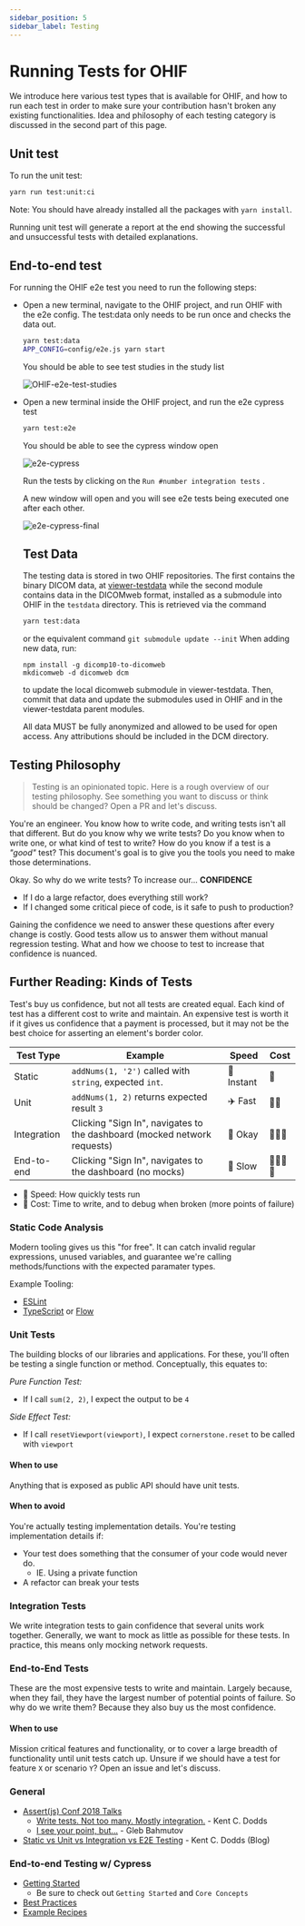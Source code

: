 ```yaml
---
sidebar_position: 5
sidebar_label: Testing
---
```


# Running Tests for OHIF

We introduce here various test types that is available for OHIF, and how to run
each test in order to make sure your contribution hasn't broken any existing
functionalities. Idea and philosophy of each testing category is discussed in
the second part of this page.

## Unit test

To run the unit test:

```bash
yarn run test:unit:ci
```

Note: You should have already installed all the packages with `yarn install`.

Running unit test will generate a report at the end showing the successful and
unsuccessful tests with detailed explanations.

## End-to-end test
For running the OHIF e2e test you need to run the following steps:

- Open a new terminal, navigate to the OHIF project, and run OHIF with the
  e2e config.  The test:data only needs to be run once and checks the data out.

  ```bash
  yarn test:data
  APP_CONFIG=config/e2e.js yarn start
  ```

  You should be able to see test studies in the study list

  ![OHIF-e2e-test-studies](../assets/img/OHIF-e2e-test-studies.png)

- Open a new terminal inside the OHIF project, and run the e2e cypress test

  ```bash
  yarn test:e2e
  ```

  You should be able to see the cypress window open

  ![e2e-cypress](../assets/img/e2e-cypress.png)

  Run the tests by clicking on the `Run #number integration tests` .

  A new window will open and you will see e2e tests being executed one after
  each other.

  ![e2e-cypress-final](../assets/img/e2e-cypress-final.png)

  ## Test Data
  The testing data is stored in two OHIF repositories.  The first contains the
  binary DICOM data, at [viewer-testdata](https://github.com/OHIF/viewer-testdata.git)
  while the second module contains data in the DICOMweb format, installed as a submodule
  into OHIF in the `testdata` directory.  This is retrieved via the command
  ```bash
  yarn test:data
  ```
  or the equivalent command `git submodule update --init`
  When adding new data, run:
  ```
  npm install -g dicomp10-to-dicomweb
  mkdicomweb -d dicomweb dcm
  ```
  to update the local dicomweb submodule in viewer-testdata.  Then, commit
  that data and update the submodules used in OHIF and in the viewer-testdata
  parent modules.

  All data MUST be fully anonymized and allowed to be used for open access.
  Any attributions should be included in the DCM directory.

## Testing Philosophy

> Testing is an opinionated topic. Here is a rough overview of our testing
> philosophy. See something you want to discuss or think should be changed? Open
> a PR and let's discuss.

You're an engineer. You know how to write code, and writing tests isn't all that
different. But do you know why we write tests? Do you know when to write one, or
what kind of test to write? How do you know if a test is a _"good"_ test? This
document's goal is to give you the tools you need to make those determinations.

Okay. So why do we write tests? To increase our... **CONFIDENCE**

- If I do a large refactor, does everything still work?
- If I changed some critical piece of code, is it safe to push to production?

Gaining the confidence we need to answer these questions after every change is
costly. Good tests allow us to answer them without manual regression testing.
What and how we choose to test to increase that confidence is nuanced.

## Further Reading: Kinds of Tests

Test's buy us confidence, but not all tests are created equal. Each kind of test
has a different cost to write and maintain. An expensive test is worth it if it
gives us confidence that a payment is processed, but it may not be the best
choice for asserting an element's border color.

| Test Type   | Example                                                                  | Speed            | Cost                                                                     |
| ----------- | ------------------------------------------------------------------------ | ---------------- | ------------------------------------------------------------------------ |
| Static      | `addNums(1, '2')` called with `string`, expected `int`.                  | :rocket: Instant | :money_with_wings:                                                       |
| Unit        | `addNums(1, 2)` returns expected result `3`                              | :airplane: Fast  | :money_with_wings::money_with_wings:                                     |
| Integration | Clicking "Sign In", navigates to the dashboard (mocked network requests) | :running: Okay   | :money_with_wings::money_with_wings::money_with_wings:                   |
| End-to-end  | Clicking "Sign In", navigates to the dashboard (no mocks)                | :turtle: Slow    | :money_with_wings::money_with_wings::money_with_wings::money_with_wings: |

- :rocket: Speed: How quickly tests run
- :money_with_wings: Cost: Time to write, and to debug when broken (more points
  of failure)

### Static Code Analysis

Modern tooling gives us this "for free". It can catch invalid regular
expressions, unused variables, and guarantee we're calling methods/functions
with the expected paramater types.

Example Tooling:

- [ESLint][eslint-rules]
- [TypeScript][typescript-docs] or [Flow][flow-org]

### Unit Tests

The building blocks of our libraries and applications. For these, you'll often
be testing a single function or method. Conceptually, this equates to:

_Pure Function Test:_

- If I call `sum(2, 2)`, I expect the output to be `4`

_Side Effect Test:_

- If I call `resetViewport(viewport)`, I expect `cornerstone.reset` to be called
  with `viewport`

#### When to use

Anything that is exposed as public API should have unit tests.

#### When to avoid

You're actually testing implementation details. You're testing implementation
details if:

- Your test does something that the consumer of your code would never do.
  - IE. Using a private function
- A refactor can break your tests

### Integration Tests

We write integration tests to gain confidence that several units work together.
Generally, we want to mock as little as possible for these tests. In practice,
this means only mocking network requests.


### End-to-End Tests

These are the most expensive tests to write and maintain. Largely because, when
they fail, they have the largest number of potential points of failure. So why
do we write them? Because they also buy us the most confidence.

#### When to use

Mission critical features and functionality, or to cover a large breadth of
functionality until unit tests catch up. Unsure if we should have a test for
feature `X` or scenario `Y`? Open an issue and let's discuss.

### General

- [Assert(js) Conf 2018 Talks][assert-js-talks]
  - [Write tests. Not too many. Mostly integration.][kent-talk] - Kent C. Dodds
  - [I see your point, but…][gleb-talk] - Gleb Bahmutov
- [Static vs Unit vs Integration vs E2E Testing][kent-blog] - Kent C. Dodds
  (Blog)

### End-to-end Testing w/ Cypress

- [Getting Started](https://docs.cypress.io/guides/overview/why-cypress.html)
  - Be sure to check out `Getting Started` and `Core Concepts`
- [Best Practices](https://docs.cypress.io/guides/references/best-practices.html)
- [Example Recipes](https://docs.cypress.io/examples/examples/recipes.html)



<!--
  Links
  -->

<!-- prettier-ignore-start -->
[eslint-rules]: https://eslint.org/docs/rules/
[mini-pacs]: https://github.com/OHIF/viewer-testdata
[typescript-docs]: https://www.typescriptlang.org/docs/home.html
[flow-org]: https://flow.org/
<!-- Talks -->
[assert-js-talks]: https://www.youtube.com/playlist?list=PLZ66c9_z3umNSrKSb5cmpxdXZcIPNvKGw
[kent-talk]: https://www.youtube.com/watch?v=Fha2bVoC8SE
[gleb-talk]: https://www.youtube.com/watch?v=5FnalKRjpZk
[kent-blog]: https://kentcdodds.com/blog/unit-vs-integration-vs-e2e-tests
<!-- Images -->
[testing-trophy]: https://twitter.com/kentcdodds/status/960723172591992832?ref_src=twsrc%5Etfw%7Ctwcamp%5Etweetembed%7Ctwterm%5E960723172591992832&ref_url=https%3A%2F%2Fkentcdodds.com%2Fblog%2Fwrite-tests
[aaron-square]: https://twitter.com/Carofine247/status/966727489274961920
[gleb-pyramid]: https://twitter.com/Carofine247/status/966764532046684160/photo/3
[testing-pyramid]: https://dojo.ministryoftesting.com/dojo/lessons/the-mobile-test-pyramid
[testing-dorito]: https://twitter.com/denvercoder/status/960752578198843392
[testing-dorito-img]: https://pbs.twimg.com/media/DVVHXycUMAAcN-F?format=jpg&name=4096x4096
<!-- prettier-ignore-end -->
